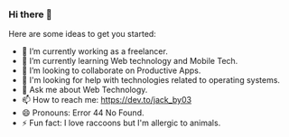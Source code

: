### Hi there 👋

<!--
**jackdelaguilavilla03/jackdelaguilavilla03** is a ✨ _special_ ✨ repository because its `README.md` (this file) appears on your GitHub profile.
-->
Here are some ideas to get you started:

- 🔭 I’m currently working as a freelancer.
- 🌱 I’m currently learning Web technology and Mobile Tech.
- 👯 I’m looking to collaborate on Productive Apps.
- 🤔 I'm looking for help with technologies related to operating systems.
- 💬 Ask me about Web Technology.
- 📫 How to reach me: https://dev.to/jack_by03
- 😄 Pronouns: Error 44 No Found.
- ⚡ Fun fact: I love raccoons but I'm allergic to animals.

